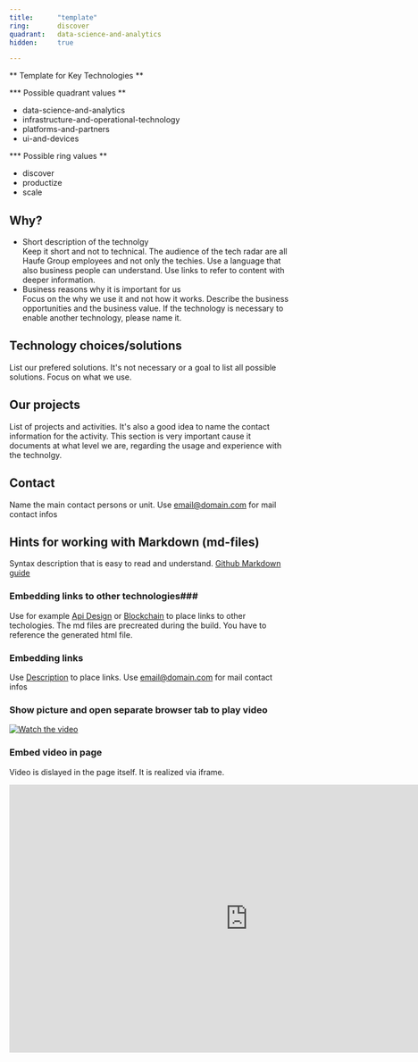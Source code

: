 ```yaml
---
title:      "template"
ring:       discover
quadrant:   data-science-and-analytics
hidden:     true

---
```


** Template for Key Technologies **

*** Possible quadrant values **

- data-science-and-analytics
- infrastructure-and-operational-technology
- platforms-and-partners
- ui-and-devices

*** Possible ring values **

- discover
- productize
- scale

## Why? ##

- Short description of the technolgy   
Keep it short and not to technical. The audience of the tech radar are all Haufe Group employees and not only the techies.
Use a language that also business people can understand. Use links to refer to content with deeper information.
- Business reasons why it is important for us   
Focus on the why we use it and not how it works.
Describe the business opportunities and the business value.
If the technology is necessary to enable another technology, please name it.

## Technology choices/solutions ##

List our prefered solutions. It's not necessary or a goal to list all possible solutions. Focus on what we use.

## Our projects ##

List of projects and activities. It's also a good idea to name the contact information for the activity.
This section is very important cause it documents at what level we are, regarding the usage and experience with the technolgy. 

## Contact ##

Name the main contact persons or unit.
Use <email@domain.com> for mail contact infos

## Hints for working with Markdown (md-files) ##

Syntax description that is easy to read and understand.
[Github Markdown guide](https://guides.github.com/features/mastering-markdown/)

### Embedding links to other technologies###
Use for example [Api Design](./../platforms-and-partners/api-design.html) or  [Blockchain](./../infrastructure-and-operational-technology/blockchain.html) to place links to other techologies.
The md files are precreated during the build. You have to reference the generated html file.

### Embedding links ###
Use [Description](http://www.anylink.com) to place links.
Use <email@domain.com> for mail contact infos

### Show picture and open separate browser tab to play video ###
[![Watch the video](https://raw.github.com/GabLeRoux/WebMole/master/ressources/WebMole_Youtube_Video.png)](http://youtu.be/vt5fpE0bzSY)

### Embed video in page ###
Video is dislayed in the page itself. It is realized via iframe.
<iframe width="854" height="480" src="https://www.youtube.com/embed/yrRPLBYiiEc" frameborder="0" allowfullscreen></iframe>